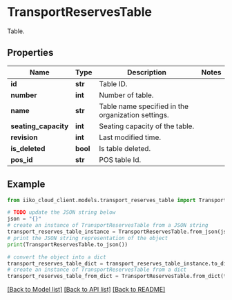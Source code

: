 # TransportReservesTable

Table.

## Properties

Name | Type | Description | Notes
------------ | ------------- | ------------- | -------------
**id** | **str** | Table ID. | 
**number** | **int** | Number of table. | 
**name** | **str** | Table name specified in the organization settings. | 
**seating_capacity** | **int** | Seating capacity of the table. | 
**revision** | **int** | Last modified time. | 
**is_deleted** | **bool** | Is table deleted. | 
**pos_id** | **str** | POS table Id. | 

## Example

```python
from iiko_cloud_client.models.transport_reserves_table import TransportReservesTable

# TODO update the JSON string below
json = "{}"
# create an instance of TransportReservesTable from a JSON string
transport_reserves_table_instance = TransportReservesTable.from_json(json)
# print the JSON string representation of the object
print(TransportReservesTable.to_json())

# convert the object into a dict
transport_reserves_table_dict = transport_reserves_table_instance.to_dict()
# create an instance of TransportReservesTable from a dict
transport_reserves_table_from_dict = TransportReservesTable.from_dict(transport_reserves_table_dict)
```
[[Back to Model list]](../README.md#documentation-for-models) [[Back to API list]](../README.md#documentation-for-api-endpoints) [[Back to README]](../README.md)


